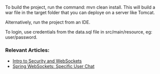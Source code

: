 To build the project, run the command: mvn clean install. This will build a war file in the target folder that you can deploye on a server like Tomcat.

Alternatively, run the project from an IDE.

To login, use credentials from the data.sql file in src/main/resource, eg: user/password.


### Relevant Articles: 
- [Intro to Security and WebSockets](http://www.baeldung.com/spring-security-websockets)
- [Spring WebSockets: Specific User Chat](https://www.baeldung.com/spring-websockets-send-message-to-user)
